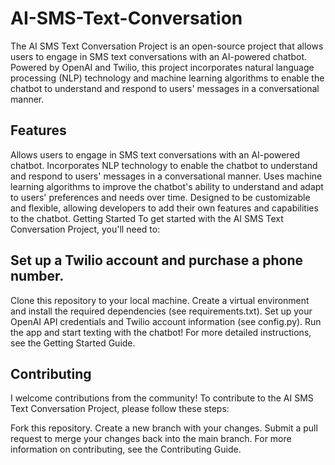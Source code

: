 # AI-SMS-Text-Conversation
The AI SMS Text Conversation Project is an open-source project that allows users to engage in SMS text conversations with an AI-powered chatbot. Powered by OpenAI and Twilio, this project incorporates natural language processing (NLP) technology and machine learning algorithms to enable the chatbot to understand and respond to users' messages in a conversational manner.

## Features
Allows users to engage in SMS text conversations with an AI-powered chatbot.
Incorporates NLP technology to enable the chatbot to understand and respond to users' messages in a conversational manner.
Uses machine learning algorithms to improve the chatbot's ability to understand and adapt to users' preferences and needs over time.
Designed to be customizable and flexible, allowing developers to add their own features and capabilities to the chatbot.
Getting Started
To get started with the AI SMS Text Conversation Project, you'll need to:

## Set up a Twilio account and purchase a phone number.
Clone this repository to your local machine.
Create a virtual environment and install the required dependencies (see requirements.txt).
Set up your OpenAI API credentials and Twilio account information (see config.py).
Run the app and start texting with the chatbot!
For more detailed instructions, see the Getting Started Guide.

## Contributing
I welcome contributions from the community! To contribute to the AI SMS Text Conversation Project, please follow these steps:

Fork this repository.
Create a new branch with your changes.
Submit a pull request to merge your changes back into the main branch.
For more information on contributing, see the Contributing Guide.
